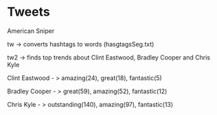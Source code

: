 # Tweets
American Sniper 


tw -> converts hashtags to words (hasgtagsSeg.txt)

tw2 -> finds top trends about Clint Eastwood, Bradley Cooper and Chris Kyle

Clint Eastwood - > amazing(24), great(18), fantastic(5)

Bradley Cooper - > great(59), amazing(52), fantastic(12)

Chris Kyle - > outstanding(140), amazing(97), fantastic(13)
